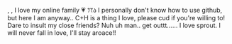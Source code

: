 , , I love my online family 💗 ꔫა
I personally don't know how to use github, but here I am anyway.. 
C+H is a thing I love, please cud if you're willing to! 
Dare to insult my close friends? Nuh uh man.. get outtt...... 
I love sprout. 
I will never fall in love, I'll stay aroace!! 